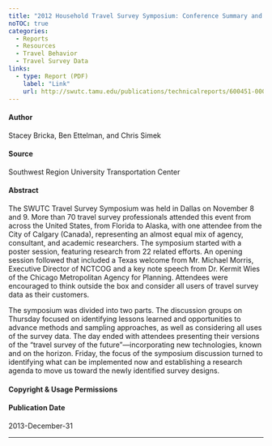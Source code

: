```yaml
---
title: "2012 Household Travel Survey Symposium: Conference Summary and Final Report"
noTOC: true
categories:
  - Reports
  - Resources
  - Travel Behavior
  - Travel Survey Data
links:
  - type: Report (PDF)
    label: "Link"
    url: http://swutc.tamu.edu/publications/technicalreports/600451-00017-1.pdf
---
```



#### Author

Stacey Bricka, Ben Ettelman, and Chris Simek

#### Source

Southwest Region University Transportation Center

#### Abstract

The SWUTC Travel Survey Symposium was held in Dallas on November 8 and 9. More than 70 travel survey professionals attended this event from across the United States, from Florida to Alaska, with one attendee from the City of Calgary (Canada), representing an almost equal mix of agency, consultant, and academic researchers. The symposium started with a poster session, featuring research from 22 related efforts. An opening session followed that included a Texas welcome from Mr. Michael Morris, Executive Director of NCTCOG and a key note speech from Dr. Kermit Wies of the Chicago Metropolitan Agency for Planning. Attendees were encouraged to think outside the box and consider all users of travel survey data as their customers.

The symposium was divided into two parts. The discussion groups on Thursday focused on identifying lessons learned and opportunities to advance methods and sampling approaches, as well as considering all uses of the survey data. The day ended with attendees presenting their versions of the “travel survey of the future”—incorporating new technologies, known and on the horizon. Friday, the focus of the symposium discussion turned to identifying what can be implemented now and establishing a research agenda to move us toward the newly identified survey designs.

#### Copyright & Usage Permissions

#### Publication Date

2013-December-31

------------------------------------------------------------------------
